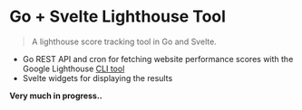 # Go + Svelte Lighthouse Tool

> A lighthouse score tracking tool in Go and Svelte.

- Go REST API and cron for fetching website performance scores with the Google Lighthouse [CLI tool](https://github.com/GoogleChrome/lighthouse#using-the-node-cli 'Lighthouse CLI tool docs on GitHub')
- Svelte widgets for displaying the results

**Very much in progress..**
